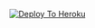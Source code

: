 [![Deploy To Heroku](https://www.herokucdn.com/deploy/button.svg)](https://heroku.com/deploy?template=https://github.com/Ashish1437/New-Real-TXT-leech-)
